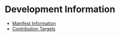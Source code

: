 # Development Information

- [Manifest Information](https://docs.microsoft.com/en-us/azure/devops/extend/develop/manifest?view=azure-devops)
- [Contribution Targets](https://docs.microsoft.com/en-us/previous-versions/azure/devops/extend/reference/targets/overview#targets)